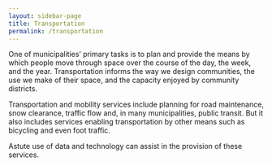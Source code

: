 ```yaml
---
layout: sidebar-page
title: Transportation
permalink: /transportation
---
```


One of municipalities’ primary tasks is to plan and provide the means by which people move through space over the course of the day, the week, and the year.  Transportation informs the way we design communities, the use we make of their space, and the capacity enjoyed by community districts.  

Transportation and mobility services include planning for road maintenance, snow clearance, traffic flow and, in many municipalities, public transit.  But it also includes services enabling transportation by other means such as bicycling and even foot traffic. 

Astute use of data and technology can assist in the provision of these services. 
